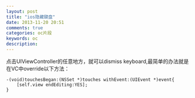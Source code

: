 ```yaml
---
layout: post
title: "ios隐藏键盘"
date: 2013-11-20 20:51
comments: true
categories: oc片段
keywords: oc
description: 
---
```

点击UIViewController的任意地方，就可以dismiss keyboard,最简单的办法就是在VC中override以下方法：

```objc
-(void)touchesBegan:(NSSet *)touches withEvent:(UIEvent *)event{
	[self.view endEditing:YES];
}
```